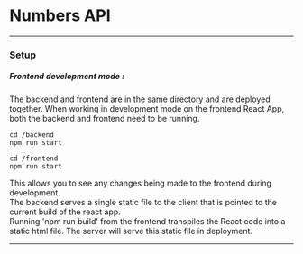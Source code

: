 # Numbers API
***

### Setup

##### Frontend development mode :

The backend and frontend are in the same directory and are deployed together.  When working in development mode on the frontend React App, both the backend and frontend need to be running.
```
cd /backend  
npm run start
```
```
cd /frontend  
npm run start 
```
This allows you to see any changes being made to the frontend during development.  
The backend serves a single static file to the client that is pointed to the current build of the react app.  
Running 'npm run build' from the frontend transpiles the React code into a static html file.
The server will serve this static file in deployment.

***

